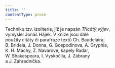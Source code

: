 ```yaml
---
title: ''
contentType: prose
---
```


  

  

  

Techniku tzv. izoliterie, jíž je napsán _Třicátý výjev_,  
vymyslel Jonáš Hájek. V knize jsou dále  
použity citáty či parafráze textů Ch. Baudelaira,  
B. Bridela, J. Donna, G. Gospodinova, A. Gryphia,  
K. H. Máchy, Z. Navarové, kapely Radar,  
W. Shakespeara, I. Vyskočila, J. Zábrany  
a J. Zahradníčka.

